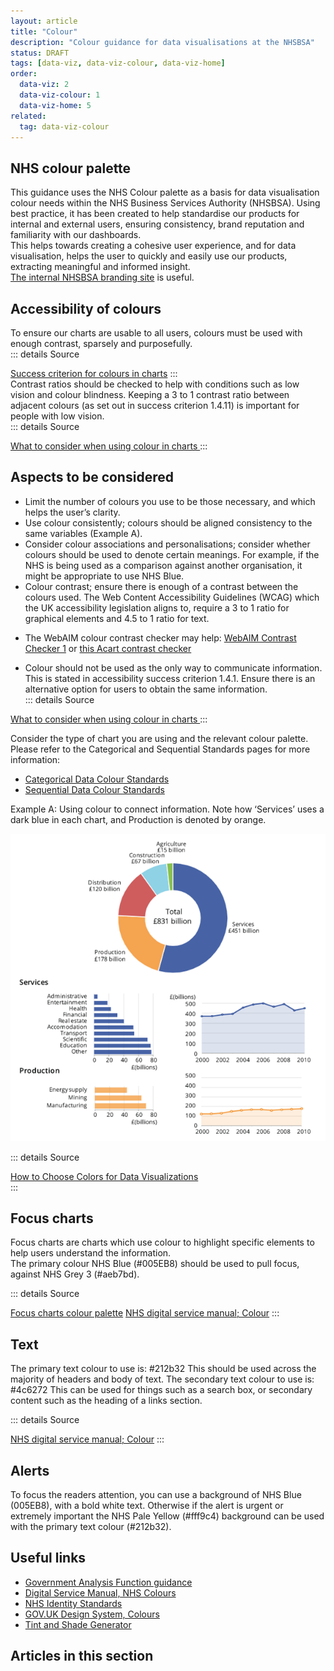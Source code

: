 ```yaml
---
layout: article
title: "Colour"
description: "Colour guidance for data visualisations at the NHSBSA"
status: DRAFT
tags: [data-viz, data-viz-colour, data-viz-home]
order:
  data-viz: 2
  data-viz-colour: 1
  data-viz-home: 5
related:
  tag: data-viz-colour
---
```

## NHS colour palette  
  
This guidance uses the NHS Colour palette as a basis for data visualisation colour needs within the NHS Business Services Authority (NHSBSA). Using best practice, it has been created to help standardise our products for internal and external users, ensuring consistency, brand reputation and familiarity with our dashboards.  
This helps towards creating a cohesive user experience, and for data visualisation, helps the user to quickly and easily use our products, extracting meaningful and informed insight.  
[The internal NHSBSA branding site][colours 1] is useful.  
  

## Accessibility of colours  
  
To ensure our charts are usable to all users, colours must be used with enough contrast, sparsely and purposefully.   
::: details Source
 
[Success criterion for colours in charts][colours 2]
:::  
Contrast ratios should be checked to help with conditions such as low vision and colour blindness. Keeping a 3 to 1 contrast ratio between adjacent colours (as set out in success criterion 1.4.11) is important for people with low vision.  
::: details Source
 
[What to consider when using colour in charts ][colours 3]
:::  
  
## Aspects to be considered  
  
- Limit the number of colours you use to be those necessary, and which helps the user’s clarity.
- Use colour consistently; colours should be aligned consistency to the same variables (Example A).
- Consider colour associations and personalisations; consider whether colours should be used to denote certain meanings. For example, if the NHS is being used as a comparison against another organisation, it might be appropriate to use NHS Blue.
- Colour contrast; ensure there is enough of a contrast between the colours used. The Web Content Accessibility Guidelines (WCAG) which the UK accessibility legislation aligns to, require a 3 to 1 ratio for graphical elements and 4.5 to 1 ratio for text.
* The WebAIM colour contrast checker may help: [WebAIM Contrast Checker 1][webaim 1] or [this Acart contrast checker][contrast 2] 
- Colour should not be used as the only way to communicate information. This is stated in accessibility success criterion 1.4.1. Ensure there is an alternative option for users to obtain the same information.  
::: details Source
 
[What to consider when using colour in charts ][colours 4]
:::

Consider the type of chart you are using and the relevant colour palette. Please refer to the Categorical and Sequential Standards pages for more information:
* [Categorical Data Colour Standards](../cat_data.md)
* [Sequential Data Colour Standards](../seq_data.md)  

Example A: Using colour to connect information. Note how ‘Services’ uses a dark blue in each chart, and Production is denoted by orange.  
  
![5 charts including a pie chart, 2 bar charts and 2 line charts](../colour/images/charts.png)  
 
::: details Source

[How to Choose Colors for Data Visualizations ][colours 5]  
:::


## Focus charts  

Focus charts are charts which use colour to highlight specific elements to help users understand the information.  
The primary colour NHS Blue (#005EB8) should be used to pull focus, against NHS Grey 3 (#aeb7bd).  
  
::: details Source
 
[Focus charts colour palette][colours 6] 
[NHS digital service manual; Colour][colours 7]
:::  

  
## Text  

The primary text colour to use is: #212b32
This should be used across the majority of headers and body of text.
The secondary text colour to use is: #4c6272
This can be used for things such as a search box, or secondary content such as the heading of a links section.
  
::: details Source
 
[NHS digital service manual; Colour][colours 8]
:::  


## Alerts  

To focus the readers attention, you can use a background of NHS Blue (005EB8), with a bold white text. Otherwise if the alert is urgent or extremely important the NHS Pale Yellow (#fff9c4) background can be used with the primary text colour (#212b32).  

  
## Useful links  
- [Government Analysis Function guidance][link 1] 
- [Digital Service Manual, NHS Colours][link 2] 
- [NHS Identity Standards][link 3] 
- [GOV.UK Design System, Colours][link 4]  
- [Tint and Shade Generator][link 5]  


## Articles in this section 
  


[colours 1]: https://nhsbsauk.sharepoint.com/sites/CommsMarketing/SitePages/Our-brand.aspx
[colours 2]: https://analysisfunction.civilservice.gov.uk/policy-store/data-visualisation-colours-in-charts/#relevant-success-criterion-for-colours-in-charts
[colours 3]: https://analysisfunction.civilservice.gov.uk/policy-store/data-visualisation-colours-in-charts/#section-3
[webaim 1]: https://webaim.org/resources/contrastchecker/
[contrast 2]: https://contrastchecker.com/
[colours 4]: https://analysisfunction.civilservice.gov.uk/policy-store/data-visualisation-colours-in-charts/#section-3
[colours 5]: https://chartio.com/learn/charts/how-to-choose-colors-data-visualization/#be-consistent-with-color-across-charts
[colours 6]: https://analysisfunction.civilservice.gov.uk/policy-store/data-visualisation-colours-in-charts/#section-7
[colours 7]: https://service-manual.nhs.uk/design-system/styles/colour  
[colours 8]: https://service-manual.nhs.uk/design-system/styles/colour
[link 1]: https://analysisfunction.civilservice.gov.uk/policy-store/data-visualisation-colours-in-charts
[link 2]: https://service-manual.nhs.uk/design-system/styles/colour 
[link 3]: https://www.england.nhs.uk/nhsidentity/identity-guidelines/colours/
[link 4]: https://design-system.service.gov.uk/styles/colour/
[link 5]: https://maketintsandshades.com 